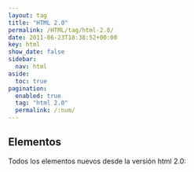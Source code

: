```yaml
---
layout: tag
title: "HTML 2.0"
permalink: /HTML/tag/html-2.0/
date: 2011-06-23T18:38:52+00:00
key: html
show_date: false
sidebar:
  nav: html
aside:
  toc: true
pagination: 
  enabled: true
  tag: "html 2.0"
  permalink: /:num/    
---
```




<h2>Elementos</h2>
Todos los elementos nuevos desde la versión html 2.0: